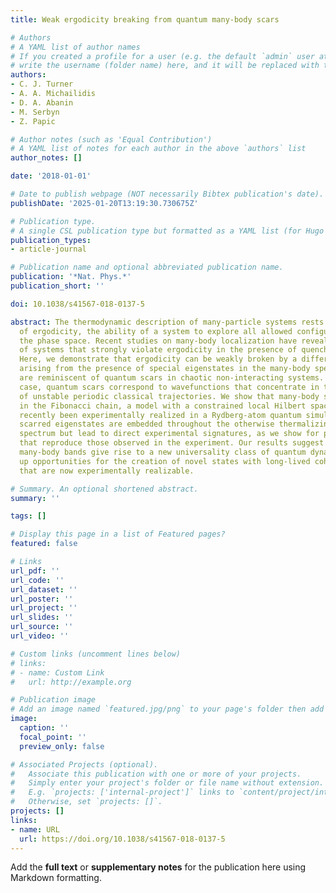 ```yaml
---
title: Weak ergodicity breaking from quantum many-body scars

# Authors
# A YAML list of author names
# If you created a profile for a user (e.g. the default `admin` user at `content/authors/admin/`), 
# write the username (folder name) here, and it will be replaced with their full name and linked to their profile.
authors:
- C. J. Turner
- A. A. Michailidis
- D. A. Abanin
- M. Serbyn
- Z. Papic

# Author notes (such as 'Equal Contribution')
# A YAML list of notes for each author in the above `authors` list
author_notes: []

date: '2018-01-01'

# Date to publish webpage (NOT necessarily Bibtex publication's date).
publishDate: '2025-01-20T13:19:30.730675Z'

# Publication type.
# A single CSL publication type but formatted as a YAML list (for Hugo requirements).
publication_types:
- article-journal

# Publication name and optional abbreviated publication name.
publication: '*Nat. Phys.*'
publication_short: ''

doi: 10.1038/s41567-018-0137-5

abstract: The thermodynamic description of many-particle systems rests on the assumption
  of ergodicity, the ability of a system to explore all allowed configurations in
  the phase space. Recent studies on many-body localization have revealed the existence
  of systems that strongly violate ergodicity in the presence of quenched disorder.
  Here, we demonstrate that ergodicity can be weakly broken by a different mechanism,
  arising from the presence of special eigenstates in the many-body spectrum that
  are reminiscent of quantum scars in chaotic non-interacting systems. In the single-particle
  case, quantum scars correspond to wavefunctions that concentrate in the vicinity
  of unstable periodic classical trajectories. We show that many-body scars appear
  in the Fibonacci chain, a model with a constrained local Hilbert space that has
  recently been experimentally realized in a Rydberg-atom quantum simulator. The quantum
  scarred eigenstates are embedded throughout the otherwise thermalizing many-body
  spectrum but lead to direct experimental signatures, as we show for periodic recurrences
  that reproduce those observed in the experiment. Our results suggest that scarred
  many-body bands give rise to a new universality class of quantum dynamics, opening
  up opportunities for the creation of novel states with long-lived coherence in systems
  that are now experimentally realizable.

# Summary. An optional shortened abstract.
summary: ''

tags: []

# Display this page in a list of Featured pages?
featured: false

# Links
url_pdf: ''
url_code: ''
url_dataset: ''
url_poster: ''
url_project: ''
url_slides: ''
url_source: ''
url_video: ''

# Custom links (uncomment lines below)
# links:
# - name: Custom Link
#   url: http://example.org

# Publication image
# Add an image named `featured.jpg/png` to your page's folder then add a caption below.
image:
  caption: ''
  focal_point: ''
  preview_only: false

# Associated Projects (optional).
#   Associate this publication with one or more of your projects.
#   Simply enter your project's folder or file name without extension.
#   E.g. `projects: ['internal-project']` links to `content/project/internal-project/index.md`.
#   Otherwise, set `projects: []`.
projects: []
links:
- name: URL
  url: https://doi.org/10.1038/s41567-018-0137-5
---
```


Add the **full text** or **supplementary notes** for the publication here using Markdown formatting.

